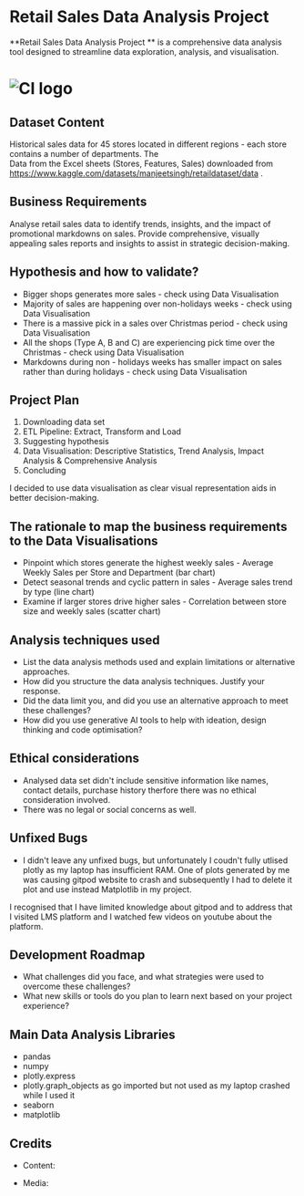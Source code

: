 # Retail Sales Data Analysis Project

**Retail Sales Data Analysis Project ** is a comprehensive data analysis tool designed to streamline data exploration, analysis, and visualisation. 

# ![CI logo](https://codeinstitute.s3.amazonaws.com/fullstack/ci_logo_small.png)

## Dataset Content

Historical sales data for 45 stores located in different regions - each store contains a number of departments. The    
Data from the Excel sheets (Stores, Features, Sales) downloaded from https://www.kaggle.com/datasets/manjeetsingh/retaildataset/data .


## Business Requirements
 
Analyse retail sales data to identify trends, insights, and the impact of promotional markdowns on sales. 
Provide comprehensive, visually appealing sales reports and insights to assist in strategic decision-making.


## Hypothesis and how to validate?

* Bigger shops generates more sales - check using Data Visualisation
* Majority of sales are happening over non-holidays weeks - check using Data Visualisation
* There is a massive pick in a sales over Christmas period - check using Data Visualisation
* All the shops (Type A, B and C) are experiencing pick time over the Christmas - check using Data Visualisation
* Markdowns during non - holidays weeks has smaller impact on sales rather than during holidays - check using Data Visualisation

## Project Plan
1. Downloading data set
2. ETL Pipeline: Extract, Transform and Load
3. Suggesting hypothesis
4. Data Visualisation: Descriptive Statistics, Trend Analysis, Impact Analysis & Comprehensive Analysis
5. Concluding 

I decided to use data visualisation as clear visual representation aids in better decision-making. 

## The rationale to map the business requirements to the Data Visualisations

* Pinpoint which stores generate the highest weekly sales - Average Weekly Sales per Store and Department (bar chart)
* Detect seasonal trends and cyclic pattern in sales - Average sales trend by type (line chart)
* Examine if larger stores drive higher sales - Correlation between store size and weekly sales (scatter chart)


## Analysis techniques used


* List the data analysis methods used and explain limitations or alternative approaches.
* How did you structure the data analysis techniques. Justify your response.
* Did the data limit you, and did you use an alternative approach to meet these challenges?
* How did you use generative AI tools to help with ideation, design thinking and code optimisation?

## Ethical considerations
* Analysed data set didn't include sensitive information like names, contact details, purchase history therfore there was no ethical consideration involved. 
* There was no legal or social concerns as well. 

## Unfixed Bugs
* I didn't leave any unfixed bugs, but unfortunately I coudn't fully utlised plotly as my laptop has insufficient RAM. One of plots generated by me was causing gitpod website to crash and subsequently I had to delete it plot and use instead Matplotlib in my project. 

I recognised that I have limited knowledge about gitpod and to address that I visited LMS platform and I watched few videos on youtube about the platform.

## Development Roadmap
* What challenges did you face, and what strategies were used to overcome these challenges?
* What new skills or tools do you plan to learn next based on your project experience? 

## Main Data Analysis Libraries
* pandas
* numpy
* plotly.express
* plotly.graph_objects as go imported but not used as my laptop crashed while I used it
* seaborn
* matplotlib

## Credits 

* Content:

* Media:

